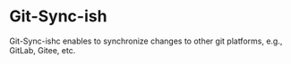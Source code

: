 # Git-Sync-ish
Git-Sync-ishc enables to synchronize changes to other git platforms, e.g., GitLab, Gitee, etc.
